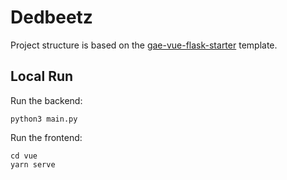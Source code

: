 # Dedbeetz

Project structure is based on the [gae-vue-flask-starter](https://github.com/Valmoz/gae-vue-flask-starter) template.

## Local Run

Run the backend:

    python3 main.py

Run the frontend:

    cd vue
    yarn serve
